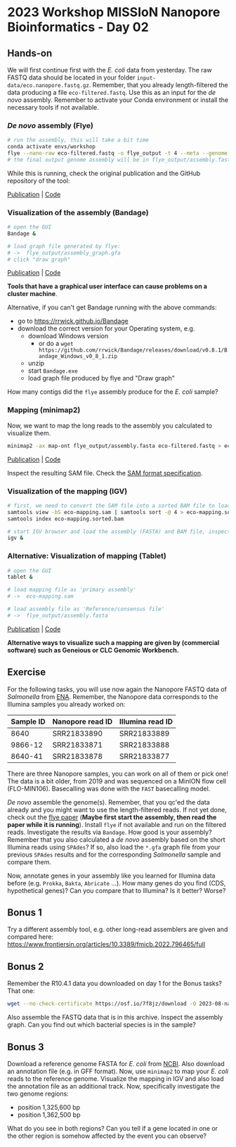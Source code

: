 # 2023 Workshop MISSIoN Nanopore Bioinformatics - Day 02

## Hands-on

We will first continue first with the _E. coli_ data from yesterday. The raw FASTQ data should be located in your folder `input-data/eco.nanopore.fastq.gz`. Remember, that you already length-filtered the data producing a file `eco-filtered.fastq`. Use this as an input for the _de novo_ assembly. Remember to activate your Conda environment or install the necessary tools if not available.

### _De novo_ assembly (Flye)

```bash
# run the assembly, this will take a bit time
conda activate envs/workshop
flye --nano-raw eco-filtered.fastq -o flye_output -t 4 --meta --genome-size 5M
# the final output genome assembly will be in flye_output/assembly.fasta
```

While this is running, check the original publication and the GitHub repository of the tool:

[Publication](https://doi.org/10.1038/s41587-019-0072-8) | [Code](https://github.com/fenderglass/Flye)

### Visualization of the assembly (Bandage)
```bash
# open the GUI
Bandage &

# load graph file generated by flye:
# ->  flye_output/assembly_graph.gfa
# click "draw graph"
```
[Publication](http://bioinformatics.oxfordjournals.org/content/31/20/3350) | [Code](https://rrwick.github.io/Bandage/)

__Tools that have a graphical user interface can cause problems on a cluster machine__.

Alternative, if you can't get Bandage running with the above commands:
* go to https://rrwick.github.io/Bandage
* download the correct version for your Operating system, e.g.
    * download Windows version
        * or do a `wget https://github.com/rrwick/Bandage/releases/download/v0.8.1/Bandage_Windows_v0_8_1.zip`
    * unzip 
    * start `Bandage.exe` 
    * load graph file produced by flye and "Draw graph"

How many contigs did the `flye` assembly produce for the _E. coli_ sample? 

### Mapping (minimap2)

Now, we want to map the long reads to the assembly you calculated to visualize them.

```bash
minimap2 -ax map-ont flye_output/assembly.fasta eco-filtered.fastq > eco-mapping.sam
```
[Publication](https://doi.org/10.1093/bioinformatics/bty191) | [Code](https://github.com/lh3/minimap2)

Inspect the resulting SAM file. Check the [SAM format specification](https://samtools.github.io/hts-specs/SAMv1.pdf).

### Visualization of the mapping (IGV)

```bash
# first, we need to convert the SAM file into a sorted BAM file to load it subsequently in IGV
samtools view -bS eco-mapping.sam | samtools sort -@ 4 > eco-mapping.sorted.bam  
samtools index eco-mapping.sorted.bam

# start IGV browser and load the assembly (FASTA) and BAM file, inspect the output
igv &
```

### Alternative: Visualization of mapping (Tablet)

```bash
# open the GUI
tablet &

# load mapping file as 'primary assembly'
# ->  eco-mapping.sam

# load assembly file as 'Reference/consensus file'
# ->  flye_output/assembly.fasta
```
[Publication](http://dx.doi.org/10.1093/bib/bbs012) | [Code](https://ics.hutton.ac.uk/tablet/)

__Alternative ways to visualize such a mapping are given by (commercial software) such as Geneious or CLC Genomic Workbench.__


## Exercise

For the following tasks, you will use now again the Nanopore FASTQ data of _Salmonella_ from [ENA](https://www.ebi.ac.uk/ena/browser/view/PRJNA887350). Remember, the Nanopore data corresponds to the Illumina samples you already worked on:

| Sample ID | Nanopore read ID | Illumina read ID |
| -- | -- |  -- |
| 8640 | SRR21833890 | SRR21833889 |
| 9866-12 | SRR21833871 | SRR21833888 |
| 8640-41 | SRR21833878 | SRR21833877 |

There are three Nanopore samples, you can work on all of them or pick one! The data is a bit older, from 2019 and was sequenced on a MinION flow cell (FLO-MIN106). Basecalling was done with the `FAST` basecalling model. 

_De novo_ assemble the genome(s). Remember, that you qc'ed the data already and you might want to use the length-filtered reads. If not yet done, check out the [flye paper](https://www.nature.com/articles/s41587-019-0072-8) (**Maybe first start the assembly, then read the paper while it is running**). Install `flye` if not available and run on the filtered reads. Investigate the results via `Bandage`. How good is your assembly? Remember that you also calculated a _de novo_ assembly based on the short Illumina reads using `SPAdes`? If so, also load the `*.gfa` graph file from your previous `SPAdes` results and for the corresponding _Salmonella_ sample and compare them. 

Now, annotate genes in your assembly like you learned for Illumina data before (e.g. `Prokka`, `Bakta`, `Abricate` ...). How many genes do you find (CDS, hypothetical genes)? Can you compare that to Illumina? Is it better? Worse?

## Bonus 1

Try a different assembly tool, e.g. other long-read assemblers are given and compared here: https://www.frontiersin.org/articles/10.3389/fmicb.2022.796465/full

## Bonus 2

Remember the R10.4.1 data you downloaded on day 1 for the Bonus tasks? That one:

```sh
wget --no-check-certificate https://osf.io/7f8jz/download -O 2023-08-nanopore-workshop-example-bacteria.zip
```

Also assemble the FASTQ data that is in this archive. Inspect the assembly graph. Can you find out which bacterial species is in the sample? 

## Bonus 3

Download a reference genome FASTA for _E. coli_ from [NCBI](https://www.ncbi.nlm.nih.gov/genome/?term=txid562[orgn]&shouldredirect=false). Also download an annotation file (e.g. in GFF format). Now, use `minimap2` to map your _E. coli_ reads to the reference genome. Visualize the mapping in IGV and also load the annotation file as an additional track. Now, specifically investigate the two genome regions:

* position 1,325,600 bp
* position 1,362,500 bp

What do you see in both regions? Can you tell if a gene located in one or the other region is somehow affected by the event you can observe?


